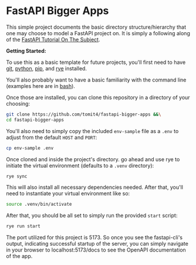 # FastAPI Bigger Apps

This simple project documents the basic directory structure/hierarchy that one
may choose to model a FastAPI project on. It is simply a following along of the
[FastAPI Tutorial On The Subject](https://fastapi.tiangolo.com/tutorial/bigger-applications/).

**Getting Started:**

To use this as a basic template for future projects, you'll first need to have
[git](https://git-scm.com/book/en/v2/Getting-Started-Installing-Git),
[python](https://www.python.org/downloads/),
[pip](https://pip.pypa.io/en/stable/installation/), and
[rye](https://rye.astral.sh/guide/installation/) installed.

You'll also probably want to have a basic familiarity with the command line
(examples here are in
[bash](https://www.gnu.org/software/bash/manual/bash.html)).

Once those are installed, you can clone this repository in a directory of your
choosing:

```sh
git clone https://github.com/tomit4/fastapi-bigger-apps &&\
cd fastapi-bigger-apps
```

You'll also need to simply copy the included `env-sample` file as a `.env` to
adjust from the default `HOST` and `PORT`:

```sh
cp env-sample .env
```

Once cloned and inside the project's directory. go ahead and use rye to initiate
the virtual environment (defaults to a `.venv` directory):

```sh
rye sync
```

This will also install all necessary dependencies needed. After that, you'll
need to instantiate your virtual environment like so:

```sh
source .venv/bin/activate
```

After that, you should be all set to simply run the provided `start` script:

```sh
rye run start
```

The port utilized for this project is 5173. So once you see the fastapi-cli's
output, indicating successful startup of the server, you can simply navigate in
your browser to localhost:5173/docs to see the OpenAPI documentation of the app.
